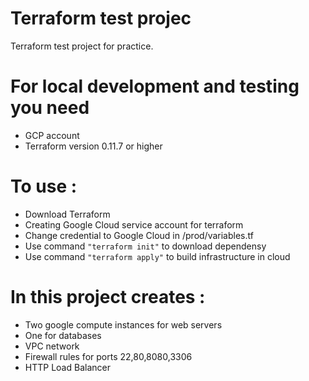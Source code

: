 # Terraform test projec

Terraform test project for practice.

# For local development and testing you need
 * GCP account
 * Terraform version 0.11.7 or higher

# To use :
 * Download Terraform
 * Creating Google Cloud service account for terraform
 * Change credential to Google Cloud in /prod/variables.tf
 * Use command ```"terraform init"``` to download dependensy
 * Use command ```"terraform apply"``` to build infrastructure in cloud  

# In this project creates :
 * Two google compute instances for web servers 
 * One for databases
 * VPC network 
 * Firewall rules for ports 22,80,8080,3306
 * HTTP Load Balancer